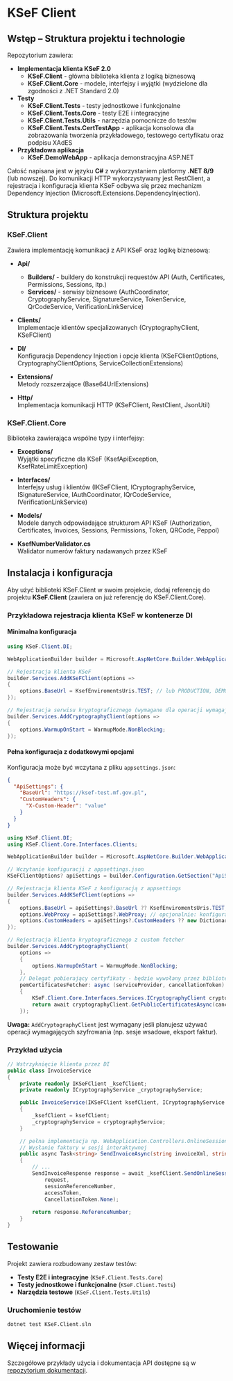 # **KSeF Client**

## Wstęp – Struktura projektu i technologie

Repozytorium zawiera:

- **Implementacja klienta KSeF 2.0**
  - **KSeF.Client** - główna biblioteka klienta z logiką biznesową
  - **KSeF.Client.Core** - modele, interfejsy i wyjątki (wydzielone dla zgodności z .NET Standard 2.0)
- **Testy**
  - **KSeF.Client.Tests** - testy jednostkowe i funkcjonalne
  - **KSeF.Client.Tests.Core** - testy E2E i integracyjne
  - **KSeF.Client.Tests.Utils** - narzędzia pomocnicze do testów
  - **KSeF.Client.Tests.CertTestApp** - aplikacja konsolowa dla zobrazowania tworzenia przykładowego, testowego certyfikatu oraz podpisu XAdES
- **Przykładowa aplikacja**
  - **KSeF.DemoWebApp** - aplikacja demonstracyjna ASP.NET

Całość napisana jest w języku **C#** z wykorzystaniem platformy **.NET 8/9** (lub nowszej). Do komunikacji HTTP wykorzystywany jest RestClient, a rejestracja i konfiguracja klienta KSeF odbywa się przez mechanizm Dependency Injection (Microsoft.Extensions.DependencyInjection).

## Struktura projektu

### KSeF.Client

Zawiera implementację komunikacji z API KSeF oraz logikę biznesową:

- **Api/**  
  - **Builders/** - buildery do konstrukcji requestów API (Auth, Certificates, Permissions, Sessions, itp.)
  - **Services/** - serwisy biznesowe (AuthCoordinator, CryptographyService, SignatureService, TokenService, QrCodeService, VerificationLinkService)

- **Clients/**  
  Implementacje klientów specjalizowanych (CryptographyClient, KSeFClient)

- **DI/**  
  Konfiguracja Dependency Injection i opcje klienta (KSeFClientOptions, CryptographyClientOptions, ServiceCollectionExtensions)

- **Extensions/**  
  Metody rozszerzające (Base64UrlExtensions)

- **Http/**  
  Implementacja komunikacji HTTP (KSeFClient, RestClient, JsonUtil)

### KSeF.Client.Core

Biblioteka zawierająca wspólne typy i interfejsy:

- **Exceptions/**  
  Wyjątki specyficzne dla KSeF (KsefApiException, KsefRateLimitException)

- **Interfaces/**  
  Interfejsy usług i klientów (IKSeFClient, ICryptographyService, ISignatureService, IAuthCoordinator, IQrCodeService, IVerificationLinkService)

- **Models/**  
  Modele danych odpowiadające strukturom API KSeF (Authorization, Certificates, Invoices, Sessions, Permissions, Token, QRCode, Peppol)

- **KsefNumberValidator.cs**  
  Walidator numerów faktury nadawanych przez KSeF


## Instalacja i konfiguracja

Aby użyć biblioteki KSeF.Client w swoim projekcie, dodaj referencję do projektu **KSeF.Client** (zawiera on już referencję do KSeF.Client.Core).

### Przykładowa rejestracja klienta KSeF w kontenerze DI

#### Minimalna konfiguracja

```csharp
using KSeF.Client.DI;

WebApplicationBuilder builder = Microsoft.AspNetCore.Builder.WebApplication.CreateBuilder(args);

// Rejestracja klienta KSeF
builder.Services.AddKSeFClient(options =>
{
    options.BaseUrl = KsefEnviromentsUris.TEST; // lub PRODUCTION, DEMO
});

// Rejestracja serwisu kryptograficznego (wymagane dla operacji wymagających szyfrowania)
builder.Services.AddCryptographyClient(options =>
{
    options.WarmupOnStart = WarmupMode.NonBlocking;
});
```

#### Pełna konfiguracja z dodatkowymi opcjami

Konfiguracja może być wczytana z pliku `appsettings.json`:

```json
{
  "ApiSettings": {
    "BaseUrl": "https://ksef-test.mf.gov.pl",
    "CustomHeaders": { 
      "X-Custom-Header": "value"
    }
  }
}
```

```csharp
using KSeF.Client.DI;
using KSeF.Client.Core.Interfaces.Clients;

WebApplicationBuilder builder = Microsoft.AspNetCore.Builder.WebApplication.CreateBuilder(args);

// Wczytanie konfiguracji z appsettings.json
KSeFClientOptions? apiSettings = builder.Configuration.GetSection("ApiSettings").Get<KSeFClientOptions>();

// Rejestracja klienta KSeF z konfiguracją z appsettings
builder.Services.AddKSeFClient(options =>
{
    options.BaseUrl = apiSettings?.BaseUrl ?? KsefEnviromentsUris.TEST;
    options.WebProxy = apiSettings?.WebProxy; // opcjonalnie: konfiguracja proxy
    options.CustomHeaders = apiSettings?.CustomHeaders ?? new Dictionary<string, string>();
});

// Rejestracja klienta kryptograficznego z custom fetcher
builder.Services.AddCryptographyClient(
    options =>
    {
        options.WarmupOnStart = WarmupMode.NonBlocking;
    },
    // Delegat pobierający certyfikaty - będzie wywołany przez bibliotekę, nie od razu
    pemCertificatesFetcher: async (serviceProvider, cancellationToken) =>
    {
        KSeF.Client.Core.Interfaces.Services.ICryptographyClient cryptographyClient = serviceProvider.GetRequiredService<ICryptographyClient>();
        return await cryptographyClient.GetPublicCertificatesAsync(cancellationToken);
    });
```

**Uwaga:** `AddCryptographyClient` jest wymagany jeśli planujesz używać operacji wymagających szyfrowania (np. sesje wsadowe, eksport faktur).

### Przykład użycia

```csharp
// Wstrzyknięcie klienta przez DI
public class InvoiceService
{
    private readonly IKSeFClient _ksefClient;
    private readonly ICryptographyService _cryptographyService;

    public InvoiceService(IKSeFClient ksefClient, ICryptographyService cryptographyService)
    {
        _ksefClient = ksefClient;
        _cryptographyService = cryptographyService;
    }

    // pełna implementacja np. WebApplication.Controllers.OnlineSessionController
    // Wysłanie faktury w sesji interaktywnej
    public async Task<string> SendInvoiceAsync(string invoiceXml, string sessionReferenceNumber, string accessToken)
    {
        // ...
        SendInvoiceResponse response = await _ksefClient.SendOnlineSessionInvoiceAsync(
            request,
            sessionReferenceNumber,
            accessToken,
            CancellationToken.None);
        
        return response.ReferenceNumber;
    }
}
```

## Testowanie

Projekt zawiera rozbudowany zestaw testów:

- **Testy E2E i integracyjne** (`KSeF.Client.Tests.Core`)
- **Testy jednostkowe i funkcjonalne** (`KSeF.Client.Tests`)
- **Narzędzia testowe** (`KSeF.Client.Tests.Utils`)

### Uruchomienie testów

```bash
dotnet test KSeF.Client.sln
```

## Więcej informacji

Szczegółowe przykłady użycia i dokumentacja API dostępne są w [repozytorium dokumentacji](https://github.com/CIRFMF/ksef-docs).
